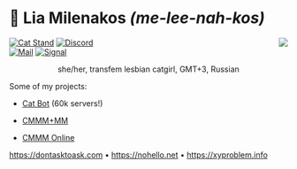 # 🌺 Lia Milenakos *(me-lee-nah-kos)*

<img align="right" src="https://github-readme-stats.vercel.app/api?username=milenakos&theme=synthwave&show_icons=true">

[![Cat Stand](https://img.shields.io/badge/discord.gg%2Fstaring-5865F2?logo=discord&logoColor=white)](https://discord.gg/staring)
[![Discord](https://img.shields.io/badge/%40milenakos-5865F2?logo=discord&logoColor=white)](https://discord.com/users/553093932012011520)
<br content="">
[![Mail](https://img.shields.io/badge/lia%40minkos.lol-D14836?logo=gmail&logoColor=white)](mailto:lia@minkos.lol)
[![Signal](https://img.shields.io/badge/%40milenakos.69-3A76F0?logo=signal&logoColor=white)](https://signal.me/#eu/eQGXeYY5EmN-fXJiDIG3j3sBTN_1CXfoFelhA-pgcG0GAQdeVPRHJYQWR7lCLr-a)

<p align="center">
she/her, transfem lesbian catgirl, GMT+3, Russian
</p>

Some of my projects:

- [Cat Bot](https://github.com/milenakos/cat-bot) (60k servers!)

- [CMMM+MM](https://milenakos.itch.io/cmmm-plus-milenakos-mod)

- [CMMM Online](https://milenakos.itch.io/cmmm-online)

https://dontasktoask.com • https://nohello.net • https://xyproblem.info
